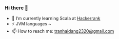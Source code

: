 ### Hi there 👋
- 🌱 I’m currently learning Scala at [Hackerrank](https://www.hackerrank.com/dangtranhai)
- ⚡ JVM languages ~
- 📫 How to reach me: tranhaidang2320@gmail.com

<!--
**tranhaidang2320/tranhaidang2320** is a ✨ _special_ ✨ repository because its `README.md` (this file) appears on your GitHub profile.

Here are some ideas to get you started:

- 🔭 I’m currently working on ...
- 🌱 I’m currently learning ...
- 👯 I’m looking to collaborate on ...
- 🤔 I’m looking for help with ...
- 💬 Ask me about ...
- 📫 How to reach me: tranhaidang2320@gmail.com
- 😄 Pronouns: ...
- ⚡ Fun fact: ...
-->
